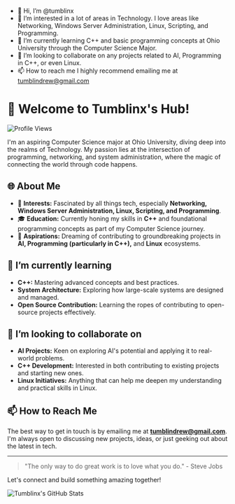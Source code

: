 - 👋 Hi, I’m @tumblinx
- 👀 I’m interested in a lot of areas in Technology. I love areas like Networking, Windows Server Administration, Linux, Scripting, and Programming.
- 🌱 I’m currently learning C++ and basic programming concepts at Ohio University through the Computer Science Major.
- 💞️ I’m looking to collaborate on any projects related to AI, Programming in C++, or even Linux.
- 📫 How to reach me I highly recommend emailing me at tumblindrew@gmail.com

<!---
tumblinx/tumblinx is a ✨ special ✨ repository because its `README.md` (this file) appears on your GitHub profile.
You can click the Preview link to take a look at your changes.
--->
# 👋 Welcome to Tumblinx's Hub!

![Profile Views](https://komarev.com/ghpvc/?username=tumblinx&color=green)

I'm an aspiring Computer Science major at Ohio University, diving deep into the realms of Technology. My passion lies at the intersection of programming, networking, and system administration, where the magic of connecting the world through code happens.

## 🌐 About Me

- 🤖 **Interests:** Fascinated by all things tech, especially **Networking, Windows Server Administration, Linux, Scripting, and Programming**.
- 🎓 **Education:** Currently honing my skills in **C++** and foundational programming concepts as part of my Computer Science journey.
- 🚀 **Aspirations:** Dreaming of contributing to groundbreaking projects in **AI, Programming (particularly in C++),** and **Linux** ecosystems.

## 🌱 I’m currently learning

- **C++:** Mastering advanced concepts and best practices.
- **System Architecture:** Exploring how large-scale systems are designed and managed.
- **Open Source Contribution:** Learning the ropes of contributing to open-source projects effectively.

## 💞️ I’m looking to collaborate on

- **AI Projects:** Keen on exploring AI's potential and applying it to real-world problems.
- **C++ Development:** Interested in both contributing to existing projects and starting new ones.
- **Linux Initiatives:** Anything that can help me deepen my understanding and practical skills in Linux.

## 📫 How to Reach Me

The best way to get in touch is by emailing me at **tumblindrew@gmail.com**. I'm always open to discussing new projects, ideas, or just geeking out about the latest in tech.

---

> "The only way to do great work is to love what you do." - Steve Jobs

Let's connect and build something amazing together!

![Tumblinx's GitHub Stats](https://github-readme-stats.vercel.app/api?username=tumblinx&show_icons=true&theme=radical)

